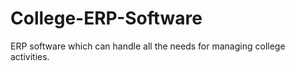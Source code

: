 # College-ERP-Software
ERP software which can handle all the needs for managing college activities.

